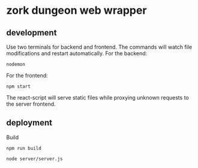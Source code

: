 # zork dungeon web wrapper

## development

Use two terminals for backend and frontend. 
The commands will watch file modifications and restart automatically.
For the backend:

`nodemon`

For the frontend:

`npm start`

The react-script will serve static files while proxying unknown requests to the server frontend.

## deployment

Build

`npm run build`

`node server/server.js`